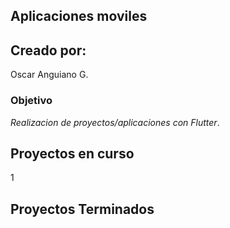 ## Aplicaciones moviles


## Creado por:

Oscar Anguiano G.

### Objetivo

*Realizacion de proyectos/aplicaciones con Flutter*.

## Proyectos en curso
1

## Proyectos Terminados







